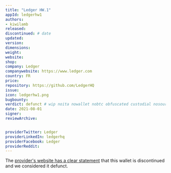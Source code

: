 ```yaml
---
title: "Ledger HW.1"
appId: ledgerhw1
authors:
- kiwilamb
released:
discontinued: # date
updated:
version:
dimensions: 
weight: 
website: 
shop: 
company: Ledger
companywebsite: https://www.ledger.com
country: FR
price: 
repository: https://github.com/LedgerHQ
issue:
icon: ledgerhw1.png
bugbounty:
verdict: defunct # wip noita nowallet nobtc obfuscated custodial nosource nonverifiable reproducible bounty defunct
date: 2021-08-01
signer:
reviewArchive:


providerTwitter: Ledger
providerLinkedIn: ledgerhq
providerFacebook: Ledger
providerReddit: 
---
```


The [provider's website has a clear statement](https://support.ledger.com/hc/en-us/articles/360010500620-Discontinued-products?docs=true) that this wallet is discontinued and we considered it defunct.
